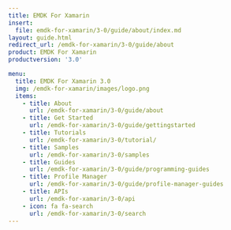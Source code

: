 ```yaml
---
title: EMDK For Xamarin
insert:
  file: emdk-for-xamarin/3-0/guide/about/index.md
layout: guide.html
redirect_url: /emdk-for-xamarin/3-0/guide/about
product: EMDK For Xamarin
productversion: '3.0'

menu:
  title: EMDK For Xamarin 3.0
  img: /emdk-for-xamarin/images/logo.png
  items:
    - title: About
      url: /emdk-for-xamarin/3-0/guide/about
    - title: Get Started
      url: /emdk-for-xamarin/3-0/guide/gettingstarted
    - title: Tutorials
      url: /emdk-for-xamarin/3-0/tutorial/
    - title: Samples
      url: /emdk-for-xamarin/3-0/samples
    - title: Guides
      url: /emdk-for-xamarin/3-0/guide/programming-guides
    - title: Profile Manager
      url: /emdk-for-xamarin/3-0/guide/profile-manager-guides
    - title: APIs
      url: /emdk-for-xamarin/3-0/api
    - icon: fa fa-search
      url: /emdk-for-xamarin/3-0/search
---
```

